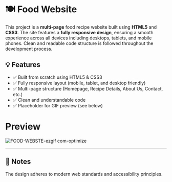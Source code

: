 # 🍽️ Food Website

This project is a **multi-page** food recipe website built using **HTML5** and **CSS3**. The site features a **fully responsive design**, ensuring a smooth experience across all devices including desktops, tablets, and mobile phones. Clean and readable code structure is followed throughout the development process.

## 💡 Features

- ✅ Built from scratch using HTML5 & CSS3  
- ✅ Fully responsive layout (mobile, tablet, and desktop friendly)  
- ✅ Multi-page structure (Homepage, Recipe Details, About Us, Contact, etc.)  
- ✅ Clean and understandable code  
- ✅ Placeholder for GIF preview (see below)  


# Preview
![FOOD-WEBSTE-ezgif com-optimize](https://github.com/user-attachments/assets/cb44fc1c-a869-462a-bacf-1c0fa78bb458)

---
 ## 📌 Notes
 The design adheres to modern web standards and accessibility principles.
